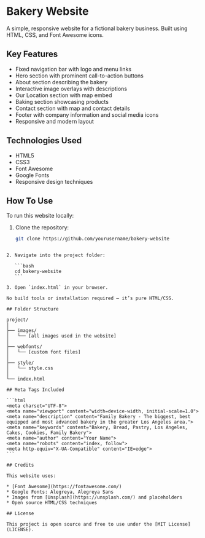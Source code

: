 
# Bakery Website

A simple, responsive website for a fictional bakery business. Built using HTML, CSS, and Font Awesome icons.

## Key Features

- Fixed navigation bar with logo and menu links
- Hero section with prominent call-to-action buttons
- About section describing the bakery
- Interactive image overlays with descriptions
- Our Location section with map embed
- Baking section showcasing products
- Contact section with map and contact details
- Footer with company information and social media icons
- Responsive and modern layout

## Technologies Used

- HTML5
- CSS3
- Font Awesome
- Google Fonts
- Responsive design techniques

## How To Use

To run this website locally:

1. Clone the repository:

   ```bash
   git clone https://github.com/yourusername/bakery-website
````

2. Navigate into the project folder:

   ```bash
   cd bakery-website
   ```

3. Open `index.html` in your browser.

No build tools or installation required — it’s pure HTML/CSS.

## Folder Structure

project/
│
├── images/
│   └── [all images used in the website]
│
├── webfonts/
│   └── [custom font files]
│
├── style/
│   └── style.css
│
└── index.html

## Meta Tags Included

```html
<meta charset="UTF-8">
<meta name="viewport" content="width=device-width, initial-scale=1.0">
<meta name="description" content="Family Bakery - The biggest, best equipped and most advanced bakery in the greater Los Angeles area.">
<meta name="keywords" content="Bakery, Bread, Pastry, Los Angeles, Cakes, Cookies, Family Bakery">
<meta name="author" content="Your Name">
<meta name="robots" content="index, follow">
<meta http-equiv="X-UA-Compatible" content="IE=edge">
```

## Credits

This website uses:

* [Font Awesome](https://fontawesome.com/)
* Google Fonts: Alegreya, Alegreya Sans
* Images from [Unsplash](https://unsplash.com/) and placeholders
* Open source HTML/CSS techniques

## License

This project is open source and free to use under the [MIT License](LICENSE).
